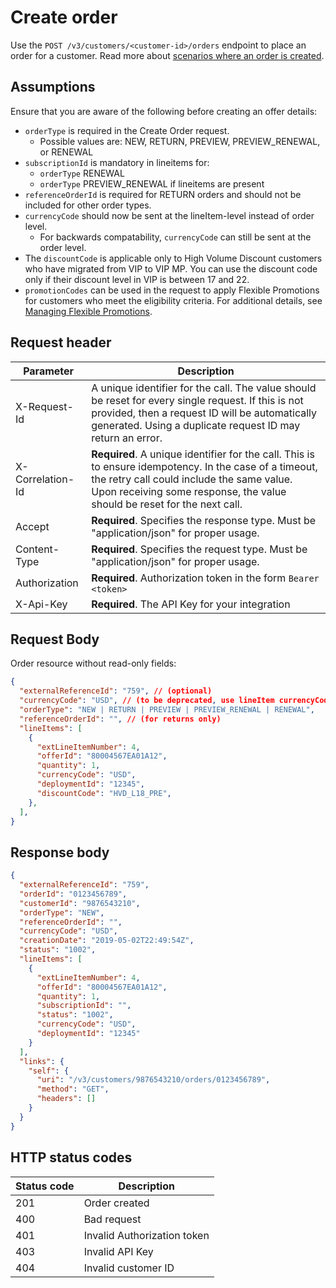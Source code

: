 # Create order

Use the `POST /v3/customers/<customer-id>/orders` endpoint to place an order for a customer. Read more about [scenarios where an order is created](./order_scenarios.md).

## Assumptions

Ensure that you are aware of the following before creating an offer details:

- `orderType` is required in the Create Order request.
  - Possible values are: NEW, RETURN, PREVIEW, PREVIEW_RENEWAL, or RENEWAL
- `subscriptionId` is mandatory in lineitems for:
  - `orderType` RENEWAL
  - `orderType` PREVIEW_RENEWAL if lineitems are present
- `referenceOrderId` is required for RETURN orders and should not be included for other order types.
- `currencyCode` should now be sent at the lineItem-level instead of order level.
  - For backwards compatability, `currencyCode` can still be sent at the order level.
- The `discountCode` is applicable only to High Volume Discount customers who have migrated from VIP to VIP MP. You can use the discount code only if their discount level in VIP is between 17 and 22.
- `promotionCodes` can be used in the request to apply Flexible Promotions for customers who meet the eligibility criteria. For additional details, see [Managing Flexible Promotions](../flex_promo/apis.md).

## Request header

| Parameter        | Description                                                                                                                                                                                                                      |
|------------------|----------------------------------------------------------------------------------------------------------------------------------------------------------------------------------------------------------------------------------|
| X-Request-Id     | A unique identifier for the call. The value should be reset for every single request. If this is not provided, then a request ID will be automatically generated. Using a duplicate request ID may return an error.              |
| X-Correlation-Id | **Required**. A unique identifier for the call. This is to ensure idempotency. In the case of a timeout, the retry call could include the same value. Upon receiving some response, the value should be reset for the next call. |
| Accept           | **Required**. Specifies the response type. Must be "application/json" for proper usage.                                                                                                                                          |
| Content-Type     | **Required**. Specifies the request type. Must be "application/json" for proper usage.                                                                                                                                           |
| Authorization    | **Required**. Authorization token in the form `Bearer <token>`                                                                                                                                                                   |
| X-Api-Key        | **Required**. The API Key for your integration                                                                                                                                                                                   |

## Request Body

Order resource without read-only fields:

```json
{
  "externalReferenceId": "759", // (optional)
  "currencyCode": "USD", // (to be deprecated, use lineItem currencyCode)
  "orderType": "NEW | RETURN | PREVIEW | PREVIEW_RENEWAL | RENEWAL",
  "referenceOrderId": "", // (for returns only)
  "lineItems": [
    {
      "extLineItemNumber": 4,
      "offerId": "80004567EA01A12",
      "quantity": 1,
      "currencyCode": "USD",
      "deploymentId": "12345",
      "discountCode": "HVD_L18_PRE",
    },
  ],
}
```

## Response body

```json
{
  "externalReferenceId": "759",
  "orderId": "0123456789",
  "customerId": "9876543210",
  "orderType": "NEW",
  "referenceOrderId": "",
  "currencyCode": "USD",
  "creationDate": "2019-05-02T22:49:54Z",
  "status": "1002",
  "lineItems": [
    {
      "extLineItemNumber": 4,
      "offerId": "80004567EA01A12",
      "quantity": 1,
      "subscriptionId": "",
      "status": "1002",
      "currencyCode": "USD",
      "deploymentId": "12345"
    }
  ],
  "links": {
    "self": {
      "uri": "/v3/customers/9876543210/orders/0123456789",
      "method": "GET",
      "headers": []
    }
  }
}
```

## HTTP status codes

| Status code | Description                 |
| ----------- | --------------------------- |
| 201         | Order created               |
| 400         | Bad request                 |
| 401         | Invalid Authorization token |
| 403         | Invalid API Key             |
| 404         | Invalid customer ID         |
